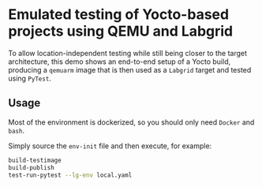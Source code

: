# Emulated testing of Yocto-based projects using QEMU and Labgrid

To allow location-independent testing while still being closer to the target architecture,
this demo shows an end-to-end setup of a Yocto build, producing a `qemuarm` image that
is then used as a `Labgrid` target and tested using `PyTest`.

## Usage

Most of the environment is dockerized, so you should only need `Docker` and `bash`.

Simply source the `env-init` file and then execute, for example:

```bash
build-testimage
build-publish
test-run-pytest --lg-env local.yaml
```